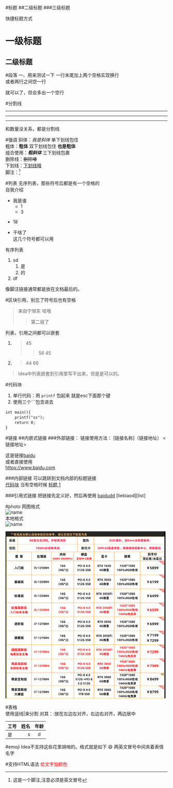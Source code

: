 #标题
##二级标题
###三级标题

快捷标题方式

一级标题
===
二级标题
---

#段落
一、用来测试一下
一行末尾加上两个空格实现换行  
或者两行之间空一行

就可以了，但会多出一个空行

#分割线
***
---
*****
和数量没关系，都是分割线

#强调
斜体：_我是斜体_ 单下划线包住  
粗体：__粗体__  双下划线包住  **也是粗体**  
组合使用：___粗斜体___  三下划线包裹  
删除线：~~删除喽~~  
下划线：<u>下划线哦</u>  
脚注：[^脚注哦]


#列表
无序列表，那些符号后都是有一个空格的  
自我介绍  
+ 我是谁
  + 1
  + 3
- 18
* 干啥了    
这几个符号都可以用

有序列表  
1. sd  
    1. 是  
    2. 的
2. df


[^脚注哦]:这是一个脚注,注意必须是英文冒号

像脚注链接通常都是放在文档最后的。


#区块引用、别忘了符号后也有空格
> 来自宁旭东
> 哇哦
>> 第二层了


列表，引用之间都可以嵌套
1. > 45
   >> 56
   > 45
2. > 44
   > 66

> Idea中列表嵌套到引用里写不出来，但是是可以的。


#代码块
1. 单行代码：用 `printf` 包起来
就是esc下面那个键
2. 使用三个```包含进去
```
int main(){
    printf("ss");
    return 0;
}
```

#链接
##内嵌式链接
###外部链接：
链接使用方法：
[链接名称]（链接地址）
<链接地址>

这是链接[baidu](https://www.baidu.com)  
或者直接使用  
<https://www.baidu.com>  

###内部链接
可以跳转到文档内部的标题链接  
[代码块](#代码块) 
当有空格时候
[标题 1](#标题-1)

###引用式链接
把链接先定义好，然后再使用
[baidudd][baidu]
[liebiaod][list]
<!-- 定义链接 -->
[baidu]:www.baidu.com
[lsit]:#列表

#photo
网图格式  
![name](链接)  
本地格式  
![name](绝对路径)

<img src="img.png" width="500"/>

#表格  
使用竖线|来分割 
    对其：:放在左边左对齐，右边右对齐，两边居中

| 工号  |  姓名 | 年龄  |
|:----|----:|:---:|
| 是   |   s |  d  |
#emoji
Idea不支持这些花里胡哨的。格式就是如下
:smile:
两英文冒号中间夹着表情名字

#支持HTML语法
<font color="red">给文字加颜色</font>











